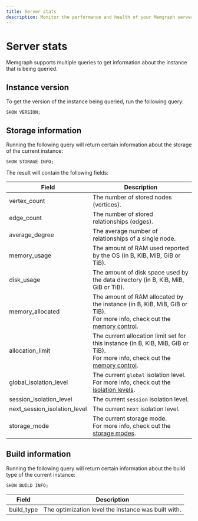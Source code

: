 ```yaml
---
title: Server stats
description: Monitor the performance and health of your Memgraph server with confidence. Head over to Memgraph's documentation page to gain more insights into server stats.
---
```


# Server stats

Memgraph supports multiple queries to get information about the instance that is
being queried.

## Instance version

To get the version of the instance being queried, run the following query:

```cypher
SHOW VERSION;
```

## Storage information

Running the following query will return certain information about the storage of
the current instance:

```cypher
SHOW STORAGE INFO;
```

The result will contain the following fields:

| Field                        | Description                                                                                                                                                             |
|------------------------------|-------------------------------------------------------------------------------------------------------------------------------------------------------------------------|
| vertex_count                 | The number of stored nodes (vertices).                                                                                                                                  |
| edge_count                   | The number of stored relationships (edges).                                                                                                                             |
| average_degree               | The average number of relationships of a single node.                                                                                                                   |
| memory_usage                 | The amount of RAM used reported by the OS (in B, KiB, MiB, GiB or TiB).                                                                                                 |
| disk_usage                   | The amount of disk space used by the data directory (in B, KiB, MiB, GiB or TiB).                                                                                       |
| memory_allocated             | The amount of RAM allocated by the instance (in B, KiB, MiB, GiB or TiB).<br/>For more info, check out the [memory control](/fundamentals/storage-memory-usage).        |
| allocation_limit             | The current allocation limit set for this instance (in B, KiB, MiB, GiB or TiB).<br/>For more info, check out the [memory control](/fundamentals/storage-memory-usage). |
| global_isolation_level       | The current `global` isolation level.<br/>For more info, check out the [isolation levels](/fundamentals/transactions#isolation-levels).                                 |
| session_isolation_level      | The current `session` isolation level.                                                                                                                                  |
| next_session_isolation_level | The current `next` isolation level.                                                                                                                                     |
| storage_mode                 | The current storage mode.<br/>For more info, check out the [storage modes](/fundamentals/storage-memory-usage#storage-modes).                                           |

## Build information

Running the following query will return certain information about the build type of
the current instance:

```cypher
SHOW BUILD INFO;
```

| Field      | Description                                         |
|------------|-----------------------------------------------------|
| build_type | The optimization level the instance was built with. |